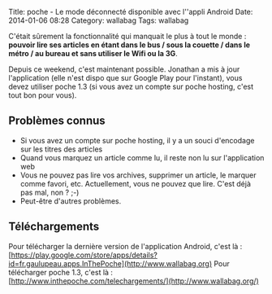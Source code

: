 Title: poche - Le mode déconnecté disponible avec l''appli Android
Date: 2014-01-06 08:28
Category: wallabag
Tags: wallabag

C'était sûrement la fonctionnalité qui manquait le plus à tout le monde : **pouvoir lire ses articles en étant dans le bus / sous la couette / dans le métro / au bureau et sans utiliser le Wifi ou la 3G**.

Depuis ce weekend, c'est maintenant possible. Jonathan a mis à jour l'application (elle n'est dispo que sur Google Play pour l'instant), vous devez utiliser poche 1.3 (si vous avez un compte sur poche hosting, c'est tout bon pour vous).

## Problèmes connus

* Si vous avez un compte sur poche hosting, il y a un souci d'encodage sur les titres des articles
* Quand vous marquez un article comme lu, il reste non lu sur l'application web
* Vous ne pouvez pas lire vos archives, supprimer un article, le marquer comme favori, etc. Actuellement, vous ne pouvez que lire. C'est déjà pas mal, non ? ;-)
* Peut-être d'autres problèmes.

## Téléchargements

Pour télécharger la dernière version de l'application Android, c'est là : [https://play.google.com/store/apps/details?id=fr.gaulupeau.apps.InThePoche](http://www.wallabag.org)
Pour télécharger poche 1.3, c'est là : [http://www.inthepoche.com/telechargements/](http://www.wallabag.org/)
